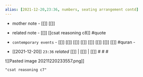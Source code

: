 ```yaml
---
alias: [2021-12-20,23:36, numbers, seating arrangement contd]
---
```

- mother note - [[]] [[]]
- related note - [[]] [[csat reasoning c8]] #quote 
- `contemporary events` - [[]] [[]] [[]] [[]] [[]] [[]] [[]] [[]] #quran -

- [[2021-12-20]]  `23:36` _related_ [[]] | [[]] | [[]] # # #


![[Pasted image 20211220233557.png]]

```query
"csat reasoning c7"
```
